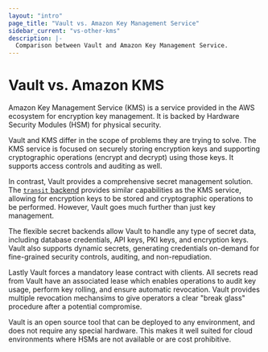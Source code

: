 ```yaml
---
layout: "intro"
page_title: "Vault vs. Amazon Key Management Service"
sidebar_current: "vs-other-kms"
description: |-
  Comparison between Vault and Amazon Key Management Service.
---
```


# Vault vs. Amazon KMS

Amazon Key Management Service (KMS) is a service provided in the AWS
ecosystem for encryption key management. It is backed by Hardware Security
Modules (HSM) for physical security.

Vault and KMS differ in the scope of problems they are trying to solve.
The KMS service is focused on securely storing encryption keys and supporting
cryptographic operations (encrypt and decrypt) using those keys. It supports
access controls and auditing as well.

In contrast, Vault provides a comprehensive secret management solution.
The [`transit` backend](/docs/secrets/transit/index.html)
provides similar capabilities as the KMS service, allowing for encryption keys
to be stored and cryptographic operations to be performed. However, Vault goes
much further than just key management.

The flexible secret backends allow Vault to handle any type of secret data,
including database credentials, API keys, PKI keys, and encryption keys.
Vault also supports dynamic secrets, generating credentials on-demand for
fine-grained security controls, auditing, and non-repudiation.

Lastly Vault forces a mandatory lease contract with clients. All secrets read
from Vault have an associated lease which enables operations to audit key usage,
perform key rolling, and ensure automatic revocation. Vault provides multiple
revocation mechansims to give operators a clear "break glass" procedure after
a potential compromise.

Vault is an open source tool that can be deployed to any environment,
and does not require any special hardware. This makes it well suited for cloud
environments where HSMs are not available or are cost prohibitive.

